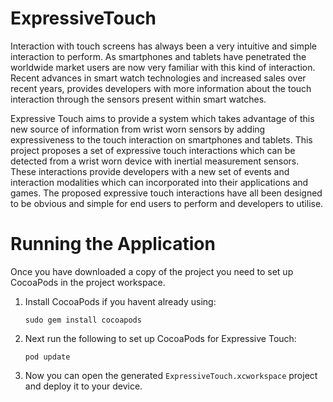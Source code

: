 # ExpressiveTouch
Interaction with touch screens has always been a very intuitive and simple interaction to perform. As smartphones and tablets have penetrated the worldwide market users are now very familiar with this kind of interaction. Recent advances in smart watch technologies and increased sales over recent years, provides developers with more information about the touch interaction through the sensors present within smart watches.

Expressive Touch aims to provide a system which takes advantage of this new source of information from wrist worn sensors by adding expressiveness to the touch interaction on smartphones and tablets. This project proposes a set of expressive touch interactions which can be detected from a wrist worn device with inertial measurement sensors. These interactions provide developers with a new set of events and interaction modalities which can incorporated into their applications and games. The proposed expressive touch interactions have all been designed to be obvious and simple for end users to perform and developers to utilise.

# Running the Application
Once you have downloaded a copy of the project you need to set up CocoaPods in the project workspace.

1. Install CocoaPods if you havent already using:

    `sudo gem install cocoapods`
2. Next run the following to set up CocoaPods for Expressive Touch:

    `pod update`
3. Now you can open the generated `ExpressiveTouch.xcworkspace` project and deploy it to your device.
